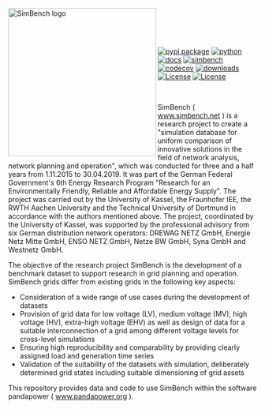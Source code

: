 
<img src=https://simbench.de/wp-content/uploads/2019/01/logo.png align="left" width="300" alt="SimBench logo" target=https://www.simbench.net>

<br><br><br>

[![pypi package](https://badge.fury.io/py/simbench.svg)](https://pypi.python.org/pypi/simbench) [![python](https://img.shields.io/pypi/pyversions/simbench.svg)](https://pypi.python.org/pypi/simbench) [![docs](https://readthedocs.org/projects/simbench/badge/?version=stable)](http://simbench.readthedocs.io/?badge=stable) [![simbench](https://github.com/e2nIEE/simbench/actions/workflows/github_test_action.yml/badge.svg)](https://github.com/e2nIEE/simbench/actions/) [![codecov](https://codecov.io/gh/e2nIEE/simbench/branch/master/graph/badge.svg)](https://codecov.io/github/e2nIEE/simbench?branch=master) [![downloads](https://pepy.tech/badge/simbench)](https://pepy.tech/project/simbench) [![License](https://img.shields.io/badge/License-ODbL-brightgreen.svg)](https://opendatacommons.org/licenses/odbl) [![License](https://img.shields.io/badge/License-BSD%203--Clause-blue.svg)](https://github.com/e2nIEE/simbench/blob/master/LICENSE)

<br>

SimBench ( www.simbench.net ) is a research project to create a "simulation database for uniform comparison of innovative solutions in the field of network analysis, network planning and operation", which was conducted for three and a half years from 1.11.2015 to 30.04.2019. It was part of the German Federal Government's 6th Energy Research Program "Research for an Environmentally Friendly, Reliable and Affordable Energy Supply". The project was carried out by the University of Kassel, the Fraunhofer IEE, the RWTH Aachen University and the Technical University of Dortmund in accordance with the authors mentioned above. The project, coordinated by the University of Kassel, was supported by the professional advisory from six German distribution network operators: DREWAG NETZ GmbH, Energie Netz Mitte GmbH, ENSO NETZ GmbH, Netze BW GmbH, Syna GmbH and Westnetz GmbH.

The objective of the research project SimBench is the development of a benchmark dataset to support research in grid planning and operation. SimBench grids differ from existing grids in the following key aspects:

* Consideration of a wide range of use cases during the development of datasets
* Provision of grid data for low voltage (LV), medium voltage (MV), high voltage (HV), extra-high voltage (EHV) as well as design of data for a suitable interconnection of a grid among different voltage levels for cross-level simulations
* Ensuring high reproducibility and comparability by providing clearly assigned load and generation time series
* Validation of the suitability of the datasets with simulation, deliberately determined grid states including suitable dimensioning of grid assets

This repository provides data and code to use SimBench within the software pandapower ( www.pandapower.org ).
